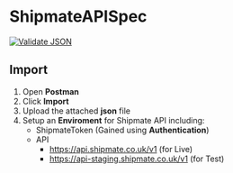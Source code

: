 # ShipmateAPISpec

[![Validate JSON](https://github.com/Sprint65/ShipmateAPISpec/actions/workflows/validate.yml/badge.svg)](https://github.com/Sprint65/ShipmateAPISpec/actions/workflows/validate.yml)

## Import

1. Open **Postman**
2. Click **Import**
3. Upload the attached **json** file
4. Setup an **Enviroment** for Shipmate API including:
    - ShipmateToken (Gained using **Authentication**)
    - API
        - https://api.shipmate.co.uk/v1 (for Live)
        - https://api-staging.shipmate.co.uk/v1 (for Test)
